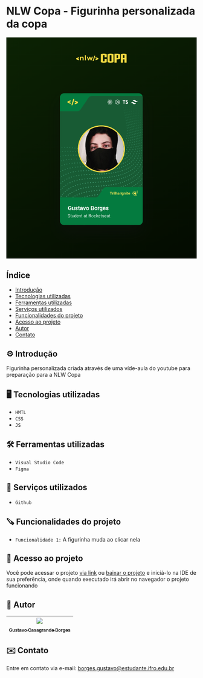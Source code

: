 # NLW Copa - Figurinha personalizada da copa 
![image.png](./public/preview.png)

## Índice
* [Introdução](#%EF%B8%8F-introdução)
* [Tecnologias utilizadas](#%EF%B8%8F-tecnologias-utilizadas)
* [Ferramentas utilizadas](#%EF%B8%8F-ferramentas-utilizadas)
* [Serviços utilizados](#-serviços-utilizados)
* [Funcionalidades do projeto](#-funcionalidades-do-projeto)
* [Acesso ao projeto](#-acesso-ao-projeto)
* [Autor](#-autor)
* [Contato](#%EF%B8%8F-contato)

## ⚙️ Introdução 

Figurinha personalizada criada através de uma víde-aula do youtube para preparação para a NLW Copa

## 🖥️ Tecnologias utilizadas

- ``HMTL``
- ``CSS``
- ``JS``

## 🛠️ Ferramentas utilizadas

- ``Visual Studio Code``
- ``Figma``

## 🧰 Serviços utilizados

- ``Github``

## 🪚 Funcionalidades do projeto

- ``Funcionalidade 1:`` A figurinha muda ao clicar nela

## 📂 Acesso ao projeto

Você pode acessar o projeto [via link](https://gustavotht21.github.io/nlw-copa-card) ou [baixar o projeto](https://github.com/gustavotht21/nlw-copa-card/archive/refs/heads/main.zip) e iniciá-lo na IDE de sua preferência, onde quando executado irá abrir no navegador o projeto funcionando

## 👤 Autor

| [<img src="https://github.com/gustavotht21.png" width=115><br><sub>Gustavo Casagrande Borges</sub>](https://github.com/gustavotht21) |  
| :---: | 

## ✉️ Contato

Entre em contato via e-mail: borges.gustavo@estudante.ifro.edu.br
